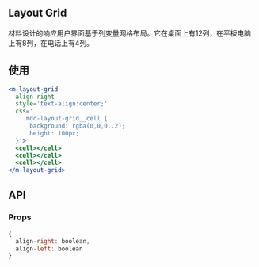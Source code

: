 ## Layout Grid

材料设计的响应用户界面基于列变量网格布局。它在桌面上有12列，在平板电脑上有8列，在电话上有4列。

## 使用

```jsx
<m-layout-grid
  align-right
  style='text-align:center;'
  css='
    .mdc-layout-grid__cell {
      background: rgba(0,0,0,.2);
      height: 100px;
  }'>
  <cell></cell>
  <cell></cell>
  <cell></cell>
</m-layout-grid>
```

## API

### Props

```jsx
{
  align-right: boolean,
  align-left: boolean
}
```